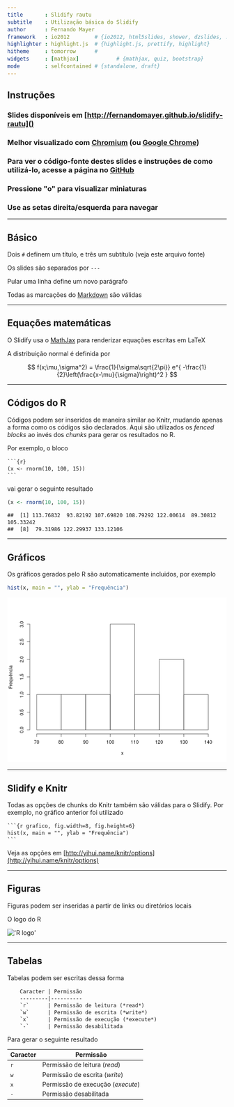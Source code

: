 ```yaml
---
title       : Slidify rautu
subtitle    : Utilização básica do Slidify
author      : Fernando Mayer
framework   : io2012        # {io2012, html5slides, shower, dzslides, ...}
highlighter : highlight.js  # {highlight.js, prettify, highlight}
hitheme     : tomorrow      # 
widgets     : [mathjax]            # {mathjax, quiz, bootstrap}
mode        : selfcontained # {standalone, draft}
---
```


## Instruções

### Slides disponíveis em [http://fernandomayer.github.io/slidify-rautu]()

### Melhor visualizado com [Chromium](http://www.chromium.org) (ou [Google Chrome](https://www.google.com/chrome))

### Para ver o código-fonte destes slides e instruções de como utilizá-lo, acesse a página no [GitHub](https://github.com/fernandomayer/slidify-rautu)

### Pressione "o" para visualizar miniaturas

### Use as setas direita/esquerda para navegar

---

## Básico

Dois `#` definem um título, e três um subtítulo (veja este arquivo fonte)

Os slides são separados por `---`

Pular uma linha define um novo parágrafo

Todas as marcações do
[Markdown](http://daringfireball.net/projects/markdown/syntax) são
válidas

---

## Equações matemáticas

O Slidify usa o [MathJax](http://www.mathjax.org) para renderizar
equações escritas em LaTeX

A distribuição normal é definida por

$$
f(x;\mu,\sigma^2) = \frac{1}{\sigma\sqrt{2\pi}} 
e^{ -\frac{1}{2}\left(\frac{x-\mu}{\sigma}\right)^2 }
$$

---

## Códigos do R

Códigos podem ser inseridos de maneira similar ao Knitr, mudando apenas
a forma como os códigos são declarados. Aqui são utilizados os *fenced
blocks* ao invés dos *chunks* para gerar os resultados no R.

Por exemplo, o bloco

    ```{r}
    (x <- rnorm(10, 100, 15))
    ```

vai gerar o seguinte resultado


```r
(x <- rnorm(10, 100, 15))
```

```
##  [1] 113.76832  93.82192 107.69820 108.79292 122.00614  89.30812 105.33242
##  [8]  79.31986 122.29937 133.12106
```

---

## Gráficos

Os gráficos gerados pelo R são automaticamente incluidos, por exemplo


```r
hist(x, main = "", ylab = "Frequência")
```

![plot of chunk grafico](assets/fig/grafico-1.png) 

---

## Slidify e Knitr

Todas as opções de chunks do Knitr também são válidas para o
Slidify. Por exemplo, no gráfico anterior foi utilizado

    ```{r grafico, fig.width=8, fig.height=6}
    hist(x, main = "", ylab = "Frequência")
    ```

Veja as opções em [http://yihui.name/knitr/options](http://yihui.name/knitr/options)

---

## Figuras

Figuras podem ser inseridas a partir de links ou diretórios locais

O logo do R

!['R logo'](http://developer.r-project.org/Logo/Rlogo-3.png)

---

## Tabelas

Tabelas podem ser escritas dessa forma
```
    Caracter | Permissão
    ---------|----------
    `r`      | Permissão de leitura (*read*)
    `w`      | Permissão de escrita (*write*)
    `x`      | Permissão de execução (*execute*)
    `-`      | Permissão desabilitada
```

Para gerar o seguinte resultado

Caracter | Permissão
---------|----------
`r`      | Permissão de leitura (*read*)
`w`      | Permissão de escrita (*write*)
`x`      | Permissão de execução (*execute*)
`-`      | Permissão desabilitada

